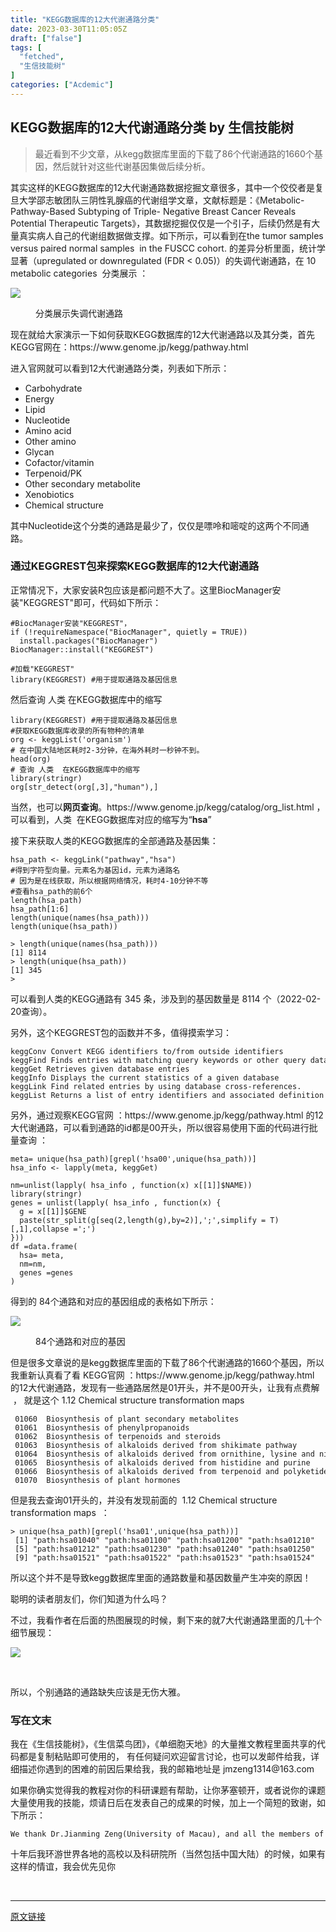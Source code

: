 ```yaml
---
title: "KEGG数据库的12大代谢通路分类"
date: 2023-03-30T11:05:05Z
draft: ["false"]
tags: [
  "fetched",
  "生信技能树"
]
categories: ["Acdemic"]
---
```

KEGG数据库的12大代谢通路分类 by 生信技能树
------
<div><section data-tool="mdnice编辑器" data-website="https://www.mdnice.com"><blockquote data-tool="mdnice编辑器"><p>最近看到不少文章，从kegg数据库里面的下载了86个代谢通路的1660个基因，然后就针对这些代谢基因集做后续分析。</p></blockquote><p data-tool="mdnice编辑器">其实这样的KEGG数据库的12大代谢通路数据挖掘文章很多，其中一个佼佼者是复旦大学邵志敏团队三阴性乳腺癌的代谢组学文章，文献标题是：《Metabolic-Pathway-Based Subtyping of Triple- Negative Breast Cancer Reveals Potential Therapeutic Targets》，其数据挖掘仅仅是一个引子，后续仍然是有大量真实病人自己的代谢组数据做支撑。如下所示，可以看到在the tumor samples versus paired normal samples  in the FUSCC cohort. 的差异分析里面，统计学显著（upregulated or downregulated (FDR &lt; 0.05)）的失调代谢通路，在 10 metabolic categories  分类展示 ：</p><p><img data-galleryid="" data-ratio="0.8136020151133502" data-s="300,640" data-src="https://mmbiz.qpic.cn/mmbiz_png/cZNhZQ6j4wzFKPuBweQByO5dMzLmCEC7YAkibOb88icTFNpAENrXuJBgaJRcic4zzWHDSYF9YZVNXDkQUaWyJ3S3w/640?wx_fmt=png" data-type="png" data-w="794" src="https://mmbiz.qpic.cn/mmbiz_png/cZNhZQ6j4wzFKPuBweQByO5dMzLmCEC7YAkibOb88icTFNpAENrXuJBgaJRcic4zzWHDSYF9YZVNXDkQUaWyJ3S3w/640?wx_fmt=png"></p><figure data-tool="mdnice编辑器"><figcaption>分类展示失调代谢通路</figcaption></figure><p data-tool="mdnice编辑器">现在就给大家演示一下如何获取KEGG数据库的12大代谢通路以及其分类，首先KEGG官网在：https://www.genome.jp/kegg/pathway.html</p><p data-tool="mdnice编辑器">进入官网就可以看到12大代谢通路分类，列表如下所示：</p><ul data-tool="mdnice编辑器"><li><section>Carbohydrate</section></li><li><section>Energy</section></li><li><section>Lipid</section></li><li><section>Nucleotide</section></li><li><section>Amino acid</section></li><li><section>Other amino</section></li><li><section>Glycan</section></li><li><section>Cofactor/vitamin</section></li><li><section>Terpenoid/PK</section></li><li><section>Other secondary metabolite</section></li><li><section>Xenobiotics</section></li><li><section>Chemical structure</section></li></ul><p data-tool="mdnice编辑器">其中Nucleotide这个分类的通路是最少了，仅仅是嘌呤和嘧啶的这两个不同通路。</p><h3 data-tool="mdnice编辑器"><span></span><span>通过KEGGREST包来探索KEGG数据库的12大代谢通路</span><span></span></h3><p data-tool="mdnice编辑器">正常情况下，大家安装R包应该是都问题不大了。这里BiocManager安装"KEGGREST"即可，代码如下所示：</p><pre data-tool="mdnice编辑器"><span></span><code><span>#BiocManager安装"KEGGREST"，</span><br><span>if</span> (!requireNamespace(<span>"BiocManager"</span>, quietly = <span>TRUE</span>))<br>  install.packages(<span>"BiocManager"</span>)<br>BiocManager::install(<span>"KEGGREST"</span>)<br><br><span>#加载"KEGGREST"</span><br><span>library</span>(KEGGREST) <span>#用于提取通路及基因信息</span><br></code></pre><p data-tool="mdnice编辑器">然后查询 人类 在KEGG数据库中的缩写</p><pre data-tool="mdnice编辑器"><span></span><code><span>library</span>(KEGGREST) <span>#用于提取通路及基因信息</span><br><span>#获取KEGG数据库收录的所有物种的清单</span><br>org &lt;- keggList(<span>'organism'</span>) <br><span># 在中国大陆地区耗时2-3分钟，在海外耗时一秒钟不到。</span><br>head(org) <br><span># 查询 人类  在KEGG数据库中的缩写</span><br><span>library</span>(stringr)<br>org[str_detect(org[,<span>3</span>],<span>"human"</span>),] <br></code></pre><p data-tool="mdnice编辑器">当然，也可以<strong>网页查询</strong>。https://www.genome.jp/kegg/catalog/org_list.html ，可以看到，人类  在KEGG数据库对应的缩写为“<strong>hsa</strong>”</p><p data-tool="mdnice编辑器">接下来获取人类的KEGG数据库的全部通路及基因集：</p><pre data-tool="mdnice编辑器"><span></span><code>hsa_path &lt;- keggLink(<span>"pathway"</span>,<span>"hsa"</span>) <br><span>#得到字符型向量。元素名为基因id，元素为通路名</span><br><span># 因为是在线获取，所以根据网络情况，耗时4-10分钟不等</span><br><span>#查看hsa_path的前6个</span><br>length(hsa_path)<br>hsa_path[<span>1</span>:<span>6</span>] <br>length(unique(names(hsa_path)))<br>length(unique(hsa_path))<br><br>&gt; length(unique(names(hsa_path)))<br>[<span>1</span>] <span>8114</span><br>&gt; length(unique(hsa_path))<br>[<span>1</span>] <span>345</span><br>&gt; <br></code></pre><p data-tool="mdnice编辑器">可以看到人类的KEGG通路有 345 条，涉及到的基因数量是 8114 个（2022-02-20查询）。</p><p data-tool="mdnice编辑器">另外，这个KEGGREST包的函数并不多，值得摸索学习：</p><pre data-tool="mdnice编辑器"><span></span><code>keggConv Convert KEGG identifiers to/from outside identifiers<br>keggFind Finds entries with matching query keywords or other query data <span>in</span> a given database<br>keggGet Retrieves given database entries<br>keggInfo Displays the current statistics of a given database<br>keggLink Find related entries by using database cross-references.<br>keggList Returns a list of entry identifiers and associated definition <span>for</span> a given database or a given <span>set</span> of database entries.<br></code></pre><p data-tool="mdnice编辑器">另外，通过观察KEGG官网 ：https://www.genome.jp/kegg/pathway.html 的12大代谢通路，可以看到通路的id都是00开头，所以很容易使用下面的代码进行批量查询 ：</p><pre data-tool="mdnice编辑器"><span></span><code>meta= unique(hsa_path)[grepl(<span>'hsa00'</span>,unique(hsa_path))]<br>hsa_info &lt;- lapply(meta, keggGet)  <br><br>nm=unlist(lapply( hsa_info , <span>function</span>(x) x[[<span>1</span>]]$NAME))<br><span>library</span>(stringr)<br>genes = unlist(lapply( hsa_info , <span>function</span>(x) {<br>  g = x[[<span>1</span>]]$GENE<br>  paste(str_split(g[seq(<span>2</span>,length(g),by=<span>2</span>)],<span>';'</span>,simplify = <span>T</span>)[,<span>1</span>],collapse =<span>';'</span>)<br>}))<br>df =data.frame(<br>  hsa= meta,<br>  nm=nm,<br>  genes =genes<br>)<br></code></pre><p data-tool="mdnice编辑器">得到的 84个通路和对应的基因组成的表格如下所示：</p><p><img data-galleryid="" data-ratio="0.4689880304678999" data-s="300,640" data-src="https://mmbiz.qpic.cn/mmbiz_png/cZNhZQ6j4wzFKPuBweQByO5dMzLmCEC7MbNttC9ricicRcWfJYibN2UnW3Ln3uPZPqdHibWt1iaI3St6CjTs10gs9Tw/640?wx_fmt=png" data-type="png" data-w="1838" src="https://mmbiz.qpic.cn/mmbiz_png/cZNhZQ6j4wzFKPuBweQByO5dMzLmCEC7MbNttC9ricicRcWfJYibN2UnW3Ln3uPZPqdHibWt1iaI3St6CjTs10gs9Tw/640?wx_fmt=png"></p><figure data-tool="mdnice编辑器"><figcaption>84个通路和对应的基因</figcaption></figure><p data-tool="mdnice编辑器">但是很多文章说的是kegg数据库里面的下载了86个代谢通路的1660个基因，所以我重新认真看了看 KEGG官网 ：https://www.genome.jp/kegg/pathway.html 的12大代谢通路，发现有一些通路居然是01开头，并不是00开头，让我有点费解  ， 就是这个 1.12 Chemical structure transformation maps</p><pre data-tool="mdnice编辑器"><span></span><code> 01060  Biosynthesis of plant secondary metabolites<br> 01061  Biosynthesis of phenylpropanoids<br> 01062  Biosynthesis of terpenoids and steroids<br> 01063  Biosynthesis of alkaloids derived from shikimate pathway<br> 01064  Biosynthesis of alkaloids derived from ornithine, lysine and nicotinic acid<br> 01065  Biosynthesis of alkaloids derived from histidine and purine<br> 01066  Biosynthesis of alkaloids derived from terpenoid and polyketide<br> 01070  Biosynthesis of plant hormones<br></code></pre><p data-tool="mdnice编辑器">但是我去查询01开头的，并没有发现前面的  1.12 Chemical structure transformation maps  ：</p><pre data-tool="mdnice编辑器"><span></span><code>&gt; unique(hsa_path)[grepl(<span>'hsa01'</span>,unique(hsa_path))]<br> [1] <span>"path:hsa01040"</span> <span>"path:hsa01100"</span> <span>"path:hsa01200"</span> <span>"path:hsa01210"</span><br> [5] <span>"path:hsa01212"</span> <span>"path:hsa01230"</span> <span>"path:hsa01240"</span> <span>"path:hsa01250"</span><br> [9] <span>"path:hsa01521"</span> <span>"path:hsa01522"</span> <span>"path:hsa01523"</span> <span>"path:hsa01524"</span><br></code></pre><p data-tool="mdnice编辑器">所以这个并不是导致kegg数据库里面的通路数量和基因数量产生冲突的原因！</p><p data-tool="mdnice编辑器">聪明的读者朋友们，你们知道为什么吗？</p></section><p>不过，我看作者在后面的热图展现的时候，剩下来的就7大代谢通路里面的几十个细节展现：<br></p><p><img data-galleryid="" data-ratio="0.49210206561360875" data-s="300,640" data-src="https://mmbiz.qpic.cn/mmbiz_png/cZNhZQ6j4wzFKPuBweQByO5dMzLmCEC7GRSRgvh5SfZyVZkkmV2BaJIamZgsMgs4nDpEWWXXfBJqgZIecV65icA/640?wx_fmt=png" data-type="png" data-w="1646" src="https://mmbiz.qpic.cn/mmbiz_png/cZNhZQ6j4wzFKPuBweQByO5dMzLmCEC7GRSRgvh5SfZyVZkkmV2BaJIamZgsMgs4nDpEWWXXfBJqgZIecV65icA/640?wx_fmt=png"></p><p><br></p><p>所以，个别通路的通路缺失应该是无伤大雅。</p><h3 data-tool="mdnice编辑器"><span>写在文末</span></h3><p data-tool="mdnice编辑器">我在《生信技能树》，《生信菜鸟团》，《单细胞天地》的大量推文教程里面共享的代码都是复制粘贴即可使用的， 有任何疑问欢迎留言讨论，也可以发邮件给我，详细描述你遇到的困难的前因后果给我，我的邮箱地址是 jmzeng1314@163.com</p><p data-tool="mdnice编辑器">如果你确实觉得我的教程对你的科研课题有帮助，让你茅塞顿开，或者说你的课题大量使用我的技能，烦请日后在发表自己的成果的时候，加上一个简短的致谢，如下所示：</p><pre data-tool="mdnice编辑器"><span></span><code>We thank Dr.Jianming Zeng(University of Macau), and all the members of his bioinformatics team, biotrainee, <span>for</span> generously sharing their experience and codes.<br></code></pre><p data-tool="mdnice编辑器">十年后我环游世界各地的高校以及科研院所（当然包括中国大陆）的时候，如果有这样的情谊，我会优先见你</p><p><br></p></div>  
<hr>
<a href="https://mp.weixin.qq.com/s/VapK1ocpdaSgN5kv_wKUtw",target="_blank" rel="noopener noreferrer">原文链接</a>
